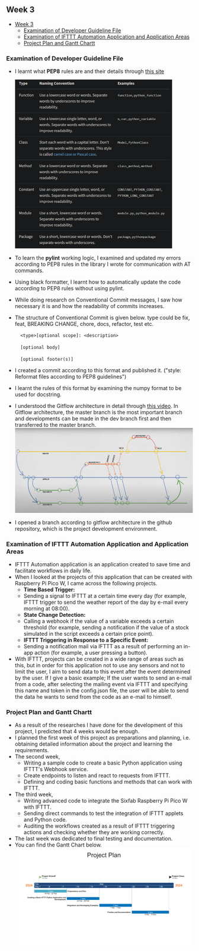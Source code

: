 ## Week 3 
- [Week 3](#week-3)
  - [Examination of Developer Guideline File](#examination-of-developer-guideline-file)
  - [Examination of IFTTT Automation Application and Application Areas](#examination-of-ifttt-automation-application-and-application-areas)
  - [Project Plan and Gantt Chartt](#project-plan-and-gantt-chartt)

### Examination of Developer Guideline File

* I learnt what **PEP8** rules are and their details through [this site](https://realpython.com/python-pep8/#naming-conventions) 

    ![naming_conventions](images/week3-images/naming_conventions_PEP8.png) 
* To learn the **pylint** working logic, I examined and updated my errors according to PEP8 rules in the library I wrote for communication with AT commands. 
* Using black formatter, I learnt how to automatically update the code according to PEP8 rules without using pylint. 
* While doing research on Conventional Commit messages, I saw how necessary it is and how the readability of commits increases. 
* The structure of Conventional Commit is given below. type could be fix, feat, BREAKING CHANGE, chore, docs, refactor, test etc.
  ```
    <type>[optional scope]: <description>

    [optional body]

    [optional footer(s)] 
  ```
* I created a commit according to this format and published it. ("style: Reformat files according to PEP8 guidelines") 
* I learnt the rules of this format by examining the numpy format to be used for docstring. 
* I understood the Gitflow architecture in detail through [this video](https://www.youtube.com/watch?v=1SXpE08hvGs). In Gitflow architecture, the master branch is the most important branch and developments can be made in the dev branch first and then transferred to the master branch. 
    ![gitflow_workflow](images/week3-images/gitflow_workflow.png) 
* I opened a branch according to gitflow architecture in the github repository, which is the project development environment.

### Examination of IFTTT Automation Application and Application Areas

* IFTTT Automation application is an application created to save time and facilitate workflows in daily life. 
* When I looked at the projects of this application that can be created with Raspberry Pi Pico W, I came across the following projects. 
  * **Time Based Trigger:**
   - Sending a signal to IFTTT at a certain time every day (for example, IFTTT trigger to send the weather report of the day by e-mail every morning at 08:00).
  * **State Change Detection:**
   - Calling a webhook if the value of a variable exceeds a certain threshold (for example, sending a notification if the value of a stock simulated in the script exceeds a certain price point).
  * **IFTTT Triggering in Response to a Specific Event:**
   - Sending a notification mail via IFTTT as a result of performing an in-app action (for example, a user pressing a button).
* With IFTTT, projects can be created in a wide range of areas such as this, but in order for this application not to use any sensors and not to limit the user, I aim to send data to this event after the event determined by the user. If I give a basic example; If the user wants to send an e-mail from a code, after selecting the mailing event via IFTTT and specifying this name and token in the config.json file, the user will be able to send the data he wants to send from the code as an e-mail to himself. 

### Project Plan and Gantt Chartt

* As a result of the researches I have done for the development of this project, I predicted that 4 weeks would be enough. 
* I planned the first week of this project as preparations and planning, i.e. obtaining detailed information about the project and learning the requirements. 
* The second week,
  * Writing a sample code to create a basic Python application using IFTTT's Webhook service. 
  * Create endpoints to listen and react to requests from IFTTT. 
  * Defining and coding basic functions and methods that can work with IFTTT.
* The third week,
  * Writing advanced code to integrate the Sixfab Raspberry Pi Pico W with IFTTT.
  * Sending direct commands to test the integration of IFTTT applets and Python code.
  * Auditing the workflows created as a result of IFTTT triggering actions and checking whether they are working correctly.
* The last week was dedicated to final testing and documentation. 
* You can find the Gantt Chart below.
    ![](../gantt_chart.png)

